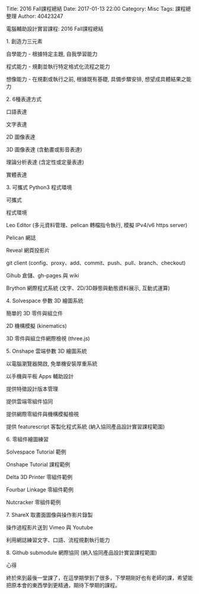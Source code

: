 Title: 2016 Fall課程總結
Date: 2017-01-13 22:00
Category: Misc
Tags: 課程總整理
Author: 40423247

電腦輔助設計實習課程: 2016 Fall課程總結

<!-- PELICAN_END_SUMMARY -->

<p>1. 創造力三元素<p>

<p>自學能力 - 根據特定主題, 自我學習能力<p>
<p>程式能力 - 規劃並執行特定格式化流程之能力<p>
<p>想像能力 - 在規劃或執行之前, 根據既有基礎, 具備步驟安排, 想望成具體結果之能力<p>

<p>2. 6種表達方式<p>
<p>口語表達<p>
<p>文字表達<p>
<p>2D 圖像表達<p>
<p>3D 圖像表達 (含動畫或影音表達)<p>
<p>理論分析表達 (含定性或定量表達)<p>
<p>實體表達<p>

<p>3. 可攜式 Python3 程式環境<p>
<p>可攜式<p>
<p>程式環境<p>
<p>Leo Editor (多元資料管理、pelican 轉檔指令執行, 模擬 IPv4/v6 https server)<p>
<p>Pelican 網誌<p>
<p>Reveal 網頁投影片<p>
<p>git client (config、proxy、add、commit、push、pull、branch、checkout)<p>
<p>Gihub 倉儲、gh-pages 與 wiki<p>
<p>Brython 網際程式系統 (文字、2D/3D靜態與動態資料展示, 互動式運算)<p>

<p>4. Solvespace 參數 3D 繪圖系統<p>
<p>簡單的 3D 零件與組立件<p>
<p>2D 機構模擬 (kinematics)<p>
<p>3D 零件與組立件網際檢視 (three.js)<p>

<p>5. Onshape 雲端參數 3D 繪圖系統<p>
<p>以電腦瀏覽器開啟, 免單機安裝厚重系統<p>
<p>以手機與平板 Apps 輔助設計<p>
<p>提供特徵設計版本管理<p>
<p>提供雲端零組件協同<p>
<p>提供網際零組件與機構模擬檢視<p>
<p>提供 featurescript 客製化程式系統 (納入協同產品設計實習課程範圍)<p>

<p>6. 零組件繪圖練習<p>
<p>Solvespace Tutorial 範例<p>
<p>Onshape Tutorial 課程範例<p>
<p>Delta 3D Printer 零組件範例<p>
<p>Fourbar Linkage 零組件範例<p>
<p>Nutcracker 零組件範例<p>

<p>7. ShareX 取畫面圖像與操作影片錄製<p>
<p>操作過程影片送到 Vimeo 與 Youtube<p>
<p>利用網誌練習文字、口語、流程規劃執行能力<p>

<p>8. Github submodule 網際協同 (納入協同產品設計實習課程範圍)<p>


<p>心得<p>

終於來到最後一堂課了，在這學期學到了很多，下學期剛好也有老師的課，希望能把原本會的東西學到更精通，期待下學期的課程。